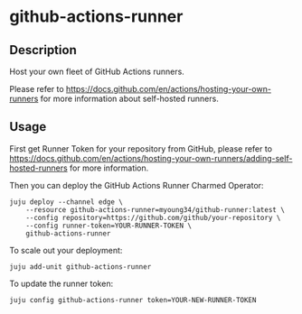 # github-actions-runner

## Description

Host your own fleet of GitHub Actions runners.

Please refer to https://docs.github.com/en/actions/hosting-your-own-runners
for more information about self-hosted runners.

## Usage

First get Runner Token for your repository from GitHub, please refer to
https://docs.github.com/en/actions/hosting-your-own-runners/adding-self-hosted-runners
for more information.

Then you can deploy the GitHub Actions Runner Charmed Operator:

    juju deploy --channel edge \
        --resource github-actions-runner=myoung34/github-runner:latest \
        --config repository=https://github.com/github/your-repository \
        --config runner-token=YOUR-RUNNER-TOKEN \
        github-actions-runner

To scale out your deployment:

    juju add-unit github-actions-runner

To update the runner token:

    juju config github-actions-runner token=YOUR-NEW-RUNNER-TOKEN
